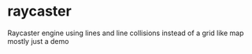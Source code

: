 # raycaster 
Raycaster engine using lines and line collisions instead of a grid like map  
mostly just a demo
